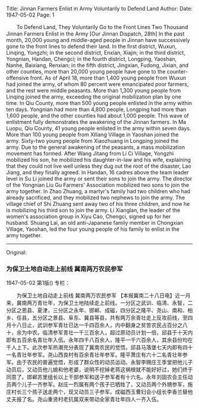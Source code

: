 Title: Jinnan Farmers Enlist in Army Voluntarily to Defend Land
Author:
Date: 1947-05-02
Page: 1

　　To Defend Land, They Voluntarily Go to the Front Lines
    Two Thousand Jinnan Farmers Enlist in the Army
    [Our Jinnan Dispatch, 28th] In the past month, 20,000 young and middle-aged people in Jinnan have successively gone to the front lines to defend their land. In the first district, Wuxun, Linqing, Yongzhi; in the second district, Enxian, Xiajin; in the third district, Yongnian, Handan, Chengci; in the fourth district, Longping, Yaoshan, Nanhe, Baixiang, Renxian; in the fifth district, Jingxian, Fudong, Jixian, and other counties, more than 20,000 young people have gone to the counter-offensive front. As of April 18, more than 1,400 young people from Wuxun had joined the army, of whom 80 percent were emancipated poor farmers, and the rest were middle peasants. More than 1,300 young people from Linqing joined the army, exceeding the original mobilization plan by one time. In Qiu County, more than 500 young people enlisted in the army within ten days. Yongnian had more than 4,800 people, Longping had more than 1,600 people, and the other counties had about 1,000 people. This wave of enlistment fully demonstrates the awakening of the Jinnan farmers. In Ma Luopu, Qiu County, 41 young people enlisted in the army within seven days. More than 100 young people from Xiliang Village in Yaoshan joined the army. Sixty-two young people from Xiaozhuang in Longping joined the army. Due to the general awakening of the peasants, a mass mobilization movement has formed. After Wang Jitang from Li Ci Village, Yongzhi mobilized his son, he mobilized his daughter-in-law and his wife, explaining that they could not live well unless they dug out the root of the disaster, Lao Jiang, and they finally agreed. In Handan, 16 cadres above the team leader level in Su Li joined the army or sent their sons to join the army. The director of the Yongnian Liu Gu Farmers' Association mobilized two sons to join the army together. In Zhao Zhuang, a martyr's family had two children who had already sacrificed, and they mobilized two nephews to join the army. The village chief of Shi Zhuang sent away two of his three children, and now he is mobilizing his third son to join the army. Li Xianglan, the leader of the women's association group in Xiyu Cao, Chengci, signed up for her husband. Shuang Lai, an old anti-Japanese family member in Chongxian Village, Yaoshan, led the four young people of his family to enlist in the army together.



<hr /> 

Original: 


### 为保卫土地自动走上前线  冀南两万农民参军

1947-05-02
第1版()
专栏：

　　为保卫土地自动走上前线
    冀南两万农民参军
    【本报冀南二十八日电】近一月来，冀南两万青壮年，为保卫土地陆续走上前线。一分区之武训、临清、永智，二分区之恩县、夏津，三分区之永年、邯郸、成磁，四分区之隆平、尧山、南和、柏乡、任县，五分区之景县、阜东、冀县等县，共有两万余青壮走上反攻前线，至四月十八日止，武训参军青壮已达一千四百余人，内中翻身之贫苦农民占百分之八十，余为中农。临清参军青壮一千三百余人，超过原动员计划一倍，邱县于十天内即有五百余名青壮年入伍。永年四千八百余人，隆平一千六百余人，其余县份均在千人上下。此次参军热潮充分表现了冀南农民的觉悟。邱县马落堡七天内即有四十一名青壮年参军。尧山西良村有百余青壮年参军。隆平萧庄有六十二名青壮年参军。由于农民的普遍觉悟，形成了群众性的动员运动。永智李赐庄王季堂把他儿子动员后，又动员他儿媳和他老婆，说明不挖掉老蒋这祸根就不能好好过，她们终于同意了。邯郸苏里组长以上干部参军和送子参军者有十六名。永年刘固农会主任动员两个儿子一齐参军。赵庄一烈属有两个孩子已牺牲了，又动员两个外甥参军，施庄村长三个孩子送走两个，现又动员三子参军。成磁西玉曹妇会小组长李香兰替他丈夫报了名。尧山重贤村老抗属双来带动全家青壮年四人一齐入伍。

